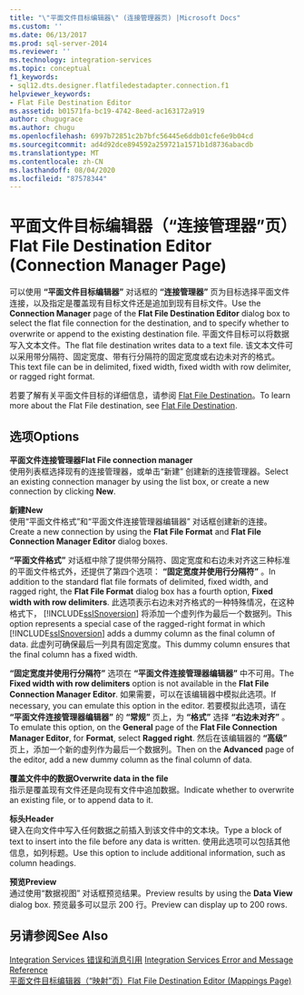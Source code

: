 ```yaml
---
title: "\"平面文件目标编辑器\" (连接管理器页) |Microsoft Docs"
ms.custom: ''
ms.date: 06/13/2017
ms.prod: sql-server-2014
ms.reviewer: ''
ms.technology: integration-services
ms.topic: conceptual
f1_keywords:
- sql12.dts.designer.flatfiledestadapter.connection.f1
helpviewer_keywords:
- Flat File Destination Editor
ms.assetid: b01571fa-bc19-4742-8eed-ac163172a919
author: chugugrace
ms.author: chugu
ms.openlocfilehash: 6997b72851c2b7bfc56445e6ddb01cfe6e9b04cd
ms.sourcegitcommit: ad4d92dce894592a259721a1571b1d8736abacdb
ms.translationtype: MT
ms.contentlocale: zh-CN
ms.lasthandoff: 08/04/2020
ms.locfileid: "87578344"
---
```

# <a name="flat-file-destination-editor-connection-manager-page"></a><span data-ttu-id="d4e7b-102">平面文件目标编辑器（“连接管理器”页）</span><span class="sxs-lookup"><span data-stu-id="d4e7b-102">Flat File Destination Editor (Connection Manager Page)</span></span>
  <span data-ttu-id="d4e7b-103">可以使用 **“平面文件目标编辑器”** 对话框的 **“连接管理器”** 页为目标选择平面文件连接，以及指定是覆盖现有目标文件还是追加到现有目标文件。</span><span class="sxs-lookup"><span data-stu-id="d4e7b-103">Use the **Connection Manager** page of the **Flat File Destination Editor** dialog box to select the flat file connection for the destination, and to specify whether to overwrite or append to the existing destination file.</span></span> <span data-ttu-id="d4e7b-104">平面文件目标可以将数据写入文本文件。</span><span class="sxs-lookup"><span data-stu-id="d4e7b-104">The flat file destination writes data to a text file.</span></span> <span data-ttu-id="d4e7b-105">该文本文件可以采用带分隔符、固定宽度、带有行分隔符的固定宽度或右边未对齐的格式。</span><span class="sxs-lookup"><span data-stu-id="d4e7b-105">This text file can be in delimited, fixed width, fixed width with row delimiter, or ragged right format.</span></span>  
  
 <span data-ttu-id="d4e7b-106">若要了解有关平面文件目标的详细信息，请参阅 [Flat File Destination](data-flow/flat-file-destination.md)。</span><span class="sxs-lookup"><span data-stu-id="d4e7b-106">To learn more about the Flat File destination, see [Flat File Destination](data-flow/flat-file-destination.md).</span></span>  
  
## <a name="options"></a><span data-ttu-id="d4e7b-107">选项</span><span class="sxs-lookup"><span data-stu-id="d4e7b-107">Options</span></span>  
 <span data-ttu-id="d4e7b-108">**平面文件连接管理器**</span><span class="sxs-lookup"><span data-stu-id="d4e7b-108">**Flat File connection manager**</span></span>  
 <span data-ttu-id="d4e7b-109">使用列表框选择现有的连接管理器，或单击“新建”  创建新的连接管理器。</span><span class="sxs-lookup"><span data-stu-id="d4e7b-109">Select an existing connection manager by using the list box, or create a new connection by clicking **New**.</span></span>  
  
 <span data-ttu-id="d4e7b-110">**新建**</span><span class="sxs-lookup"><span data-stu-id="d4e7b-110">**New**</span></span>  
 <span data-ttu-id="d4e7b-111">使用“平面文件格式”和“平面文件连接管理器编辑器”   对话框创建新的连接。</span><span class="sxs-lookup"><span data-stu-id="d4e7b-111">Create a new connection by using the **Flat File Format** and **Flat File Connection Manager Editor** dialog boxes.</span></span>  
  
 <span data-ttu-id="d4e7b-112">**“平面文件格式”** 对话框中除了提供带分隔符、固定宽度和右边未对齐这三种标准的平面文件格式外，还提供了第四个选项： **“固定宽度并使用行分隔符”** 。</span><span class="sxs-lookup"><span data-stu-id="d4e7b-112">In addition to the standard flat file formats of delimited, fixed width, and ragged right, the **Flat File Format** dialog box has a fourth option, **Fixed width with row delimiters**.</span></span> <span data-ttu-id="d4e7b-113">此选项表示右边未对齐格式的一种特殊情况，在这种格式下， [!INCLUDE[ssISnoversion](../includes/ssisnoversion-md.md)] 将添加一个虚列作为最后一个数据列。</span><span class="sxs-lookup"><span data-stu-id="d4e7b-113">This option represents a special case of the ragged-right format in which [!INCLUDE[ssISnoversion](../includes/ssisnoversion-md.md)] adds a dummy column as the final column of data.</span></span> <span data-ttu-id="d4e7b-114">此虚列可确保最后一列具有固定宽度。</span><span class="sxs-lookup"><span data-stu-id="d4e7b-114">This dummy column ensures that the final column has a fixed width.</span></span>  
  
 <span data-ttu-id="d4e7b-115">**“固定宽度并使用行分隔符”** 选项在 **“平面文件连接管理器编辑器”** 中不可用。</span><span class="sxs-lookup"><span data-stu-id="d4e7b-115">The **Fixed width with row delimiters** option is not available in the **Flat File Connection Manager Editor**.</span></span> <span data-ttu-id="d4e7b-116">如果需要，可以在该编辑器中模拟此选项。</span><span class="sxs-lookup"><span data-stu-id="d4e7b-116">If necessary, you can emulate this option in the editor.</span></span> <span data-ttu-id="d4e7b-117">若要模拟此选项，请在 **“平面文件连接管理器编辑器”** 的 **“常规”** 页上，为 **“格式”** 选择 **“右边未对齐”** 。</span><span class="sxs-lookup"><span data-stu-id="d4e7b-117">To emulate this option, on the **General** page of the **Flat File Connection Manager Editor**, for **Format**, select **Ragged right**.</span></span> <span data-ttu-id="d4e7b-118">然后在该编辑器的 **“高级”** 页上，添加一个新的虚列作为最后一个数据列。</span><span class="sxs-lookup"><span data-stu-id="d4e7b-118">Then on the **Advanced** page of the editor, add a new dummy column as the final column of data.</span></span>  
  
 <span data-ttu-id="d4e7b-119">**覆盖文件中的数据**</span><span class="sxs-lookup"><span data-stu-id="d4e7b-119">**Overwrite data in the file**</span></span>  
 <span data-ttu-id="d4e7b-120">指示是覆盖现有文件还是向现有文件中追加数据。</span><span class="sxs-lookup"><span data-stu-id="d4e7b-120">Indicate whether to overwrite an existing file, or to append data to it.</span></span>  
  
 <span data-ttu-id="d4e7b-121">**标头**</span><span class="sxs-lookup"><span data-stu-id="d4e7b-121">**Header**</span></span>  
 <span data-ttu-id="d4e7b-122">键入在向文件中写入任何数据之前插入到该文件中的文本块。</span><span class="sxs-lookup"><span data-stu-id="d4e7b-122">Type a block of text to insert into the file before any data is written.</span></span> <span data-ttu-id="d4e7b-123">使用此选项可以包括其他信息，如列标题。</span><span class="sxs-lookup"><span data-stu-id="d4e7b-123">Use this option to include additional information, such as column headings.</span></span>  
  
 <span data-ttu-id="d4e7b-124">**预览**</span><span class="sxs-lookup"><span data-stu-id="d4e7b-124">**Preview**</span></span>  
 <span data-ttu-id="d4e7b-125">通过使用“数据视图”  对话框预览结果。</span><span class="sxs-lookup"><span data-stu-id="d4e7b-125">Preview results by using the **Data View** dialog box.</span></span> <span data-ttu-id="d4e7b-126">预览最多可以显示 200 行。</span><span class="sxs-lookup"><span data-stu-id="d4e7b-126">Preview can display up to 200 rows.</span></span>  
  
## <a name="see-also"></a><span data-ttu-id="d4e7b-127">另请参阅</span><span class="sxs-lookup"><span data-stu-id="d4e7b-127">See Also</span></span>  
 <span data-ttu-id="d4e7b-128">[Integration Services 错误和消息引用](../../2014/integration-services/integration-services-error-and-message-reference.md) </span><span class="sxs-lookup"><span data-stu-id="d4e7b-128">[Integration Services Error and Message Reference](../../2014/integration-services/integration-services-error-and-message-reference.md) </span></span>  
 [<span data-ttu-id="d4e7b-129">平面文件目标编辑器（“映射”页）</span><span class="sxs-lookup"><span data-stu-id="d4e7b-129">Flat File Destination Editor &#40;Mappings Page&#41;</span></span>](../../2014/integration-services/flat-file-destination-editor-mappings-page.md)  
  
  
